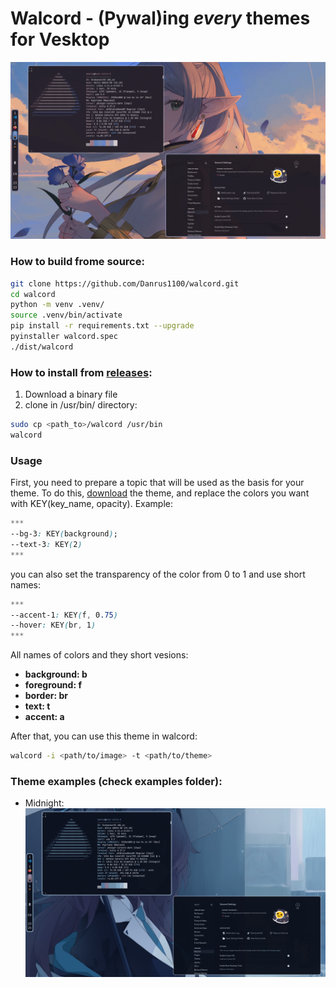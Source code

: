 # Walcord - (Pywal)ing *every* themes for Vesktop
![image](images/midnight_1.png)
### How to build frome source:
```bash
git clone https://github.com/Danrus1100/walcord.git
cd walcord
python -m venv .venv/
source .venv/bin/activate 
pip install -r requirements.txt --upgrade
pyinstaller walcord.spec
./dist/walcord
```
### How to install from [releases](https://github.com/Danrus1100/walcord/releases):
1. Download a binary file
2. clone in /usr/bin/ directory:
```bash
sudo cp <path_to>/walcord /usr/bin
walcord
```


### Usage
First, you need to prepare a topic that will be used as the basis for your theme.
To do this, [download](https://betterdiscord.app/themes) the theme, and replace the colors you want with KEY(key_name, opacity). Example:
```css
***
--bg-3: KEY(background);
--text-3: KEY(2)
***
```
you can also set the transparency of the color from 0 to 1 and use short names:
```css
***
--accent-1: KEY(f, 0.75)
--hover: KEY(br, 1)
***
```
All names of colors and they short vesions:
 - **background: b**
 - **foreground: f**
 - **border: br**
 - **text: t**
 - **accent: a**


After that, you can use this theme in walcord:

```bash
walcord -i <path/to/image> -t <path/to/theme>
```

### Theme examples (check examples folder):
 - Midnight:
![another_image](images/midnight_2.png)
